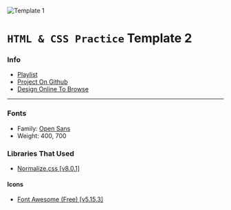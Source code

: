 ![Template 1](https://scontent.fcai19-1.fna.fbcdn.net/v/t1.6435-9/s640x640/181744781_10225450555749514_451724060064724993_n.jpg?_nc_cat=104&ccb=1-5&_nc_sid=730e14&_nc_ohc=1s8xzJGSEkUAX-NtvN8&_nc_ht=scontent.fcai19-1.fna&oh=b3c68afea68c6a913193a8c17d8f0a26&oe=61864497)

# `HTML & CSS Practice` Template 2

### Info

- [Playlist](https://www.youtube.com/playlist?list=PLDoPjvoNmBAy1l-2A21ng3gxEyocruT0t)
- [Project On Github](https://github.com/ElzeroWebSchool/HTML_And_CSS_Template_Two?fbclid=IwAR1-NJEjYKX1kZHs1rVwT1sfA-gCFMNA880BhTUnuyqDpRZ5cpmEGJpeKHE)
- [Design Online To Browse](https://elzerowebschool.github.io/HTML_And_CSS_Template_Two/?fbclid=IwAR2J8vImILbtbdKIWoe2pGP9uIdF2mzJQf_O4ZFu47OxWvd2Pg6vE27bFJo)

---

### Fonts

- Family: [Open Sans](https://fonts.google.com/specimen/Open+Sans?query=open+sans)
- Weight: 400, 700

### Libraries That Used

- [Normalize.css [v8.0.1]](https://necolas.github.io/normalize.css/)

#### Icons

- [Font Awesome (Free) [v5.15.3]](https://fontawesome.com/)
